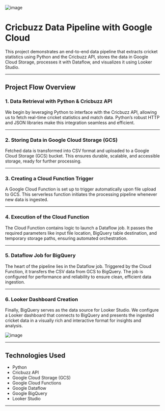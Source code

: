 


![image](https://github.com/user-attachments/assets/cb4dbdea-1da2-4135-b305-6e99b12e43dc)



# Cricbuzz Data Pipeline with Google Cloud

This project demonstrates an end-to-end data pipeline that extracts cricket statistics using Python and the Cricbuzz API, stores the data in Google Cloud Storage, processes it with Dataflow, and visualizes it using Looker Studio.

---

## Project Flow Overview

### 1. Data Retrieval with Python & Cricbuzz API
We begin by leveraging Python to interface with the Cricbuzz API, allowing us to fetch real-time cricket statistics and match data. Python’s robust HTTP and JSON libraries make this integration seamless and efficient.

---

### 2. Storing Data in Google Cloud Storage (GCS)
Fetched data is transformed into CSV format and uploaded to a Google Cloud Storage (GCS) bucket. This ensures durable, scalable, and accessible storage, ready for further processing.

---

### 3. Creating a Cloud Function Trigger
A Google Cloud Function is set up to trigger automatically upon file upload to GCS. This serverless function initiates the processing pipeline whenever new data is ingested.

---

### 4. Execution of the Cloud Function
The Cloud Function contains logic to launch a Dataflow job. It passes the required parameters like input file location, BigQuery table destination, and temporary storage paths, ensuring automated orchestration.

---

### 5. Dataflow Job for BigQuery
The heart of the pipeline lies in the Dataflow job. Triggered by the Cloud Function, it transfers the CSV data from GCS to BigQuery. The job is configured for performance and reliability to ensure clean, efficient data ingestion.

---

### 6. Looker Dashboard Creation
Finally, BigQuery serves as the data source for Looker Studio. We configure a Looker dashboard that connects to BigQuery and presents the ingested cricket data in a visually rich and interactive format for insights and analysis.

![image](https://github.com/user-attachments/assets/afcdbfc7-768c-41a7-ae7b-288b7c2527d6)

---

## Technologies Used

- Python
- Cricbuzz API
- Google Cloud Storage (GCS)
- Google Cloud Functions
- Google Dataflow
- Google BigQuery
- Looker Studio

---


